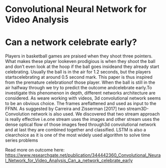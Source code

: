 # Convolutional Neural Network for Video Analysis
# Can a network celebrate early?

Players in basketball games are praised when they shoot three pointers. What makes these player lookeven prodigious is when they shoot the ball and don’t even look at the hoop if the ball goes insideand they already start celebrating. Usually the ball is in the air for 1.2 seconds, but the players startscelebrating at around 0.5 second mark. This paper is thus inspired from the premature celebrationof those player. When the ball is still in the air halfway through we try to predict the outcome andcelebrate early.To investigate this phenomenon in depth, different networks architecture are considered.  As weare working with videos, 3d convolutional network seems to be an obvious choice. The frames areflattened and used as input to the FFNN. As suggested by Carreira and Zisserman [2017] two stream3D-Convolution network is also used. We discovered that two stream approach is really effective i.e.one stream uses the images and other stream uses the dense optical flow of those images feed through3d convolutional network and at last they are combined together and classified. LSTM is also a clearchoice as it is one of the most widely used algorithm to solve time series problems

Read more on outcome here:
https://www.researchgate.net/publication/344442360_Convolutional_Neural_Network_for_Video_Analysis_Can_a_network_celebrate_early
